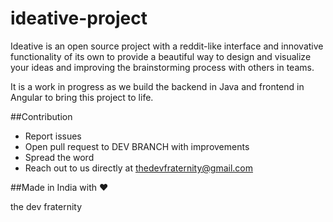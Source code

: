 # ideative-project
Ideative is an open source project with a reddit-like interface and innovative functionality of its own to provide a beautiful way to design and visualize your ideas and improving the brainstorming process with others in teams.

It is a work in progress as we build the backend in Java and frontend in Angular to bring this project to life. 

##Contribution
- Report issues
- Open pull request to DEV BRANCH with improvements
- Spread the word
- Reach out to us directly at thedevfraternity@gmail.com

##Made in India with ♥

the dev fraternity